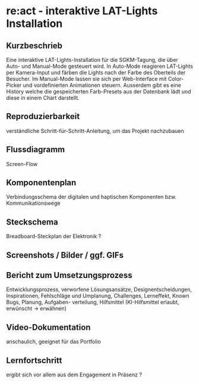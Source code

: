 # re:act - interaktive LAT-Lights Installation

## Kurzbeschrieb

Eine interaktive LAT-Lights-Installation für die SGKM-Tagung, die über Auto- und Manual-Mode gesteuert wird. In Auto-Mode reagieren LAT-Lights per Kamera-Input und färben die Lights nach der Farbe des Oberteils der Besucher. Im Manual-Mode lassen sie sich per Web-Interface mit Color-Picker und vordefinierten Animationen steuern. Ausserdem gibt es eine History welche die gespeicherten Farb-Presets aus der Datenbank lädt und diese in einem Chart darstellt.

## Reproduzierbarkeit

verständliche Schritt-für-Schritt-Anleitung, um  das Projekt nachzubauen

## Flussdiagramm

Screen-Flow

## Komponentenplan

Verbindungsschema der digitalen und haptischen Komponenten bzw. Kommunikationswege

## Steckschema

Breadboard-Steckplan der Elektronik ?

## Screenshots / Bilder / ggf. GIFs


## Bericht zum Umsetzungsprozess

Entwicklungsprozess, verworfene Lösungsansätze, Designentscheidungen, Inspirationen, Fehlschläge und Umplanung, Challenges, Lerneffekt, Known Bugs, Planung, Aufgaben- verteilung, Hilfsmittel (KI-Hilfsmittel erlaubt, erwünscht -> erwähnen)


## Video-Dokumentation

anschaulich, geeignet für das Portfolio


## Lernfortschritt

 ergibt sich vor allem aus dem Engagement in Präsenz ?
